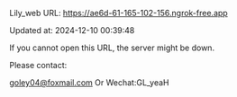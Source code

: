 Lily_web URL: https://ae6d-61-165-102-156.ngrok-free.app

Updated at: 2024-12-10 00:39:48

If you cannot open this URL, the server might be down.

Please contact: 

goley04@foxmail.com Or Wechat:GL_yeaH